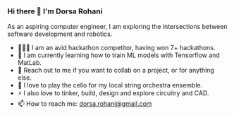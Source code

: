### Hi there 👋 I'm Dorsa Rohani

As an aspiring computer engineer, I am exploring the intersections between software development and robotics.


- 👩🏻‍💻 I am an avid hackathon competitor, having won 7+ hackathons.
- 🌱 I am currently learning how to train ML models with Tensorflow and MatLab.
- 💬 Reach out to me if you want to collab on a project, or for anything else.
- 🎻 I love to play the cello for my local string orchestra ensemble.
- ⚡️ I also love to tinker, build, design and explore circuitry and CAD.
- 📫 How to reach me: dorsa.rohani@gmail.com
